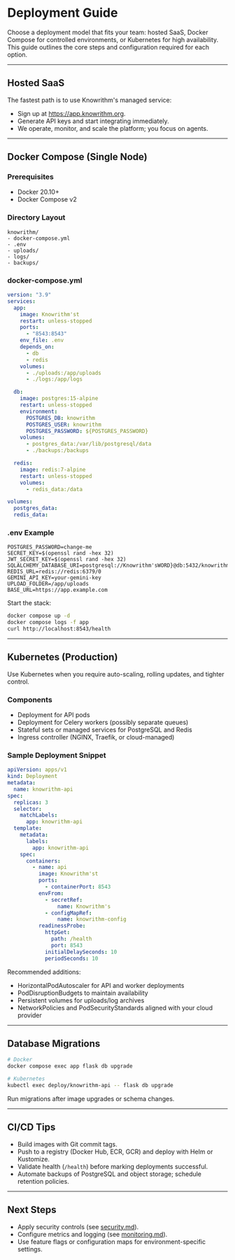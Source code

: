 ﻿# Deployment Guide

Choose a deployment model that fits your team: hosted SaaS, Docker Compose for controlled environments, or Kubernetes for high availability. This guide outlines the core steps and configuration required for each option.

---

## Hosted SaaS

The fastest path is to use Knowrithm's managed service:
- Sign up at https://app.knowrithm.org.
- Generate API keys and start integrating immediately.
- We operate, monitor, and scale the platform; you focus on agents.

---

## Docker Compose (Single Node)

### Prerequisites
- Docker 20.10+
- Docker Compose v2

### Directory Layout

```
knowrithm/
- docker-compose.yml
- .env
- uploads/
- logs/
- backups/
```

### docker-compose.yml

```yaml
version: "3.9"
services:
  app:
    image: Knowrithm'st
    restart: unless-stopped
    ports:
      - "8543:8543"
    env_file: .env
    depends_on:
      - db
      - redis
    volumes:
      - ./uploads:/app/uploads
      - ./logs:/app/logs

  db:
    image: postgres:15-alpine
    restart: unless-stopped
    environment:
      POSTGRES_DB: knowrithm
      POSTGRES_USER: knowrithm
      POSTGRES_PASSWORD: ${POSTGRES_PASSWORD}
    volumes:
      - postgres_data:/var/lib/postgresql/data
      - ./backups:/backups

  redis:
    image: redis:7-alpine
    restart: unless-stopped
    volumes:
      - redis_data:/data

volumes:
  postgres_data:
  redis_data:
```

### .env Example

```
POSTGRES_PASSWORD=change-me
SECRET_KEY=$(openssl rand -hex 32)
JWT_SECRET_KEY=$(openssl rand -hex 32)
SQLALCHEMY_DATABASE_URI=postgresql://Knowrithm'sWORD}@db:5432/knowrithm
REDIS_URL=redis://redis:6379/0
GEMINI_API_KEY=your-gemini-key
UPLOAD_FOLDER=/app/uploads
BASE_URL=https://app.example.com
```

Start the stack:

```bash
docker compose up -d
docker compose logs -f app
curl http://localhost:8543/health
```

---

## Kubernetes (Production)

Use Kubernetes when you require auto-scaling, rolling updates, and tighter control.

### Components
- Deployment for API pods
- Deployment for Celery workers (possibly separate queues)
- Stateful sets or managed services for PostgreSQL and Redis
- Ingress controller (NGINX, Traefik, or cloud-managed)

### Sample Deployment Snippet

```yaml
apiVersion: apps/v1
kind: Deployment
metadata:
  name: knowrithm-api
spec:
  replicas: 3
  selector:
    matchLabels:
      app: knowrithm-api
  template:
    metadata:
      labels:
        app: knowrithm-api
    spec:
      containers:
        - name: api
          image: Knowrithm'st
          ports:
            - containerPort: 8543
          envFrom:
            - secretRef:
                name: Knowrithm's
            - configMapRef:
                name: knowrithm-config
          readinessProbe:
            httpGet:
              path: /health
              port: 8543
            initialDelaySeconds: 10
            periodSeconds: 10
```

Recommended additions:
- HorizontalPodAutoscaler for API and worker deployments
- PodDisruptionBudgets to maintain availability
- Persistent volumes for uploads/log archives
- NetworkPolicies and PodSecurityStandards aligned with your cloud provider

---

## Database Migrations

```bash
# Docker
docker compose exec app flask db upgrade

# Kubernetes
kubectl exec deploy/knowrithm-api -- flask db upgrade
```

Run migrations after image upgrades or schema changes.

---

## CI/CD Tips

- Build images with Git commit tags.
- Push to a registry (Docker Hub, ECR, GCR) and deploy with Helm or Kustomize.
- Validate health (`/health`) before marking deployments successful.
- Automate backups of PostgreSQL and object storage; schedule retention policies.

---

## Next Steps

- Apply security controls (see [security.md](security.md)).
- Configure metrics and logging (see [monitoring.md](monitoring.md)).
- Use feature flags or configuration maps for environment-specific settings.









